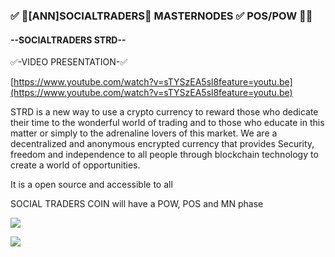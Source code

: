 ### ✅ 🌟[ANN]SOCIALTRADERS🌟 MASTERNODES ✅ POS/POW 🌟✅ 


#### --SOCIALTRADERS STRD--



✅-VIDEO PRESENTATION-✅

[https://www.youtube.com/watch?v=sTYSzEA5sl8feature=youtu.be](https://www.youtube.com/watch?v=sTYSzEA5sl8feature=youtu.be)


STRD is a new way to use a crypto currency to reward those who dedicate their time to the wonderful world of trading and to those who educate in this matter or simply to the adrenaline lovers of this market. We are a decentralized and anonymous encrypted currency that provides Security, freedom and independence to all people through blockchain technology to create a world of opportunities.  
                                                                                    
                                 

It is a open source and accessible to all

SOCIAL TRADERS COIN will have a POW, POS and MN phase


![](https://ip.bitcointalk.org/?u=https%3A%2F%2Fi.imgur.com%2FgFwgQnr.png&t=592&c=Ur-ko1uwIxYSNA)

![](https://ip.bitcointalk.org/?u=https%3A%2F%2Fi.imgur.com%2FwflzNHc.png&t=592&c=09BUmzPi03mJqQ)

